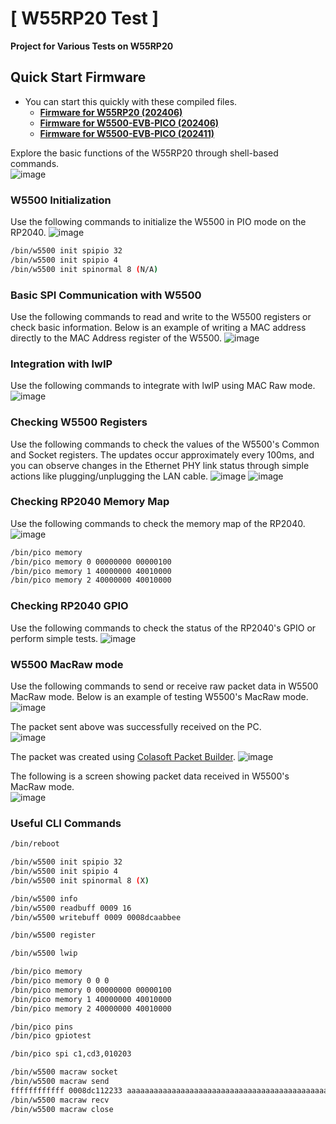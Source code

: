 # [ W55RP20 Test ]

**Project for Various Tests on W55RP20**

## Quick Start Firmware
* You can start this quickly with these compiled files.  
  - **[Firmware for W55RP20 (202406)](W55RP20.uf2)**
  - **[Firmware for W5500-EVB-PICO (202406)](W5500-EVB-PICO.uf2)**
  - **[Firmware for W5500-EVB-PICO (202411)](W5500-EVB-PICO.uf2(20241121).uf2)**


Explore the basic functions of the W55RP20 through shell-based commands.  
![image](https://github.com/user-attachments/assets/75149c50-d844-4fe7-9945-0d2aea5dee94)  

### **W5500 Initialization**
Use the following commands to initialize the W5500 in PIO mode on the RP2040.
![image](https://github.com/user-attachments/assets/b77f2945-bef2-4b7f-b11a-9d1990696bf8)  

```sh
/bin/w5500 init spipio 32
/bin/w5500 init spipio 4
/bin/w5500 init spinormal 8 (N/A)
```

### **Basic SPI Communication with W5500**
Use the following commands to read and write to the W5500 registers or check basic information. Below is an example of writing a MAC address directly to the MAC Address register of the W5500.
![image](https://github.com/user-attachments/assets/aa38ec7d-a4c3-4d27-a6ec-695fb3d9781b)  

### **Integration with lwIP**
Use the following commands to integrate with lwIP using MAC Raw mode.
![image](https://github.com/user-attachments/assets/211c131e-0b5b-4400-a813-6865cf2f92af)  

### **Checking W5500 Registers**
Use the following commands to check the values of the W5500's Common and Socket registers. The updates occur approximately every 100ms, and you can observe changes in the Ethernet PHY link status through simple actions like plugging/unplugging the LAN cable.
![image](https://github.com/user-attachments/assets/0010801d-8f43-4fbd-9225-08bec120a335)
![image](https://github.com/user-attachments/assets/2fd3a4ca-406d-4f98-bebb-d9ab0cffa3b7)  

### **Checking RP2040 Memory Map**
Use the following commands to check the memory map of the RP2040.
![image](https://github.com/user-attachments/assets/7990fbfa-70ea-4818-aeb9-7ccb7ea2c060)  
```sh
/bin/pico memory
/bin/pico memory 0 00000000 00000100
/bin/pico memory 1 40000000 40010000
/bin/pico memory 2 40000000 40010000
```

### **Checking RP2040 GPIO**
Use the following commands to check the status of the RP2040's GPIO or perform simple tests.
![image](https://github.com/user-attachments/assets/f2ace8cf-c1ad-453b-8af2-d1fccb14f028)


### **W5500 MacRaw mode**
Use the following commands to send or receive raw packet data in W5500 MacRaw mode.
Below is an example of testing W5500's MacRaw mode.  
![image](https://github.com/user-attachments/assets/c573ebf9-e69b-4947-a3c6-4c3a24ccaa31)

The packet sent above was successfully received on the PC.  
![image](https://github.com/user-attachments/assets/35bf4c13-981a-4116-a151-8fe831940121)

The packet was created using [Colasoft Packet Builder](https://www.colasoft.com/packet_builder/).
![image](https://github.com/user-attachments/assets/20fc5fa1-ab5c-4374-bea3-d7e222040cbe)

The following is a screen showing packet data received in W5500's MacRaw mode.  
![image](https://github.com/user-attachments/assets/fa19d3a0-55c9-4ef6-b53f-b785df7c9610)


### **Useful CLI Commands**
```sh
/bin/reboot

/bin/w5500 init spipio 32
/bin/w5500 init spipio 4
/bin/w5500 init spinormal 8 (X)

/bin/w5500 info
/bin/w5500 readbuff 0009 16
/bin/w5500 writebuff 0009 0008dcaabbee

/bin/w5500 register

/bin/w5500 lwip 

/bin/pico memory
/bin/pico memory 0 0 0 
/bin/pico memory 0 00000000 00000100
/bin/pico memory 1 40000000 40010000
/bin/pico memory 2 40000000 40010000

/bin/pico pins
/bin/pico gpiotest

/bin/pico spi c1,cd3,010203

/bin/w5500 macraw socket
/bin/w5500 macraw send
ffffffffffff 0008dc112233 aaaaaaaaaaaaaaaaaaaaaaaaaaaaaaaaaaaaaaaaaaaaaaaaaaaaaaaaaaaaaaaaaaaaaaaaaaaaaaaaaaaaaaaaaaaaaaaaaaaaaaaaaaaaaaaaaaaaaaaa
/bin/w5500 macraw recv
/bin/w5500 macraw close

```

